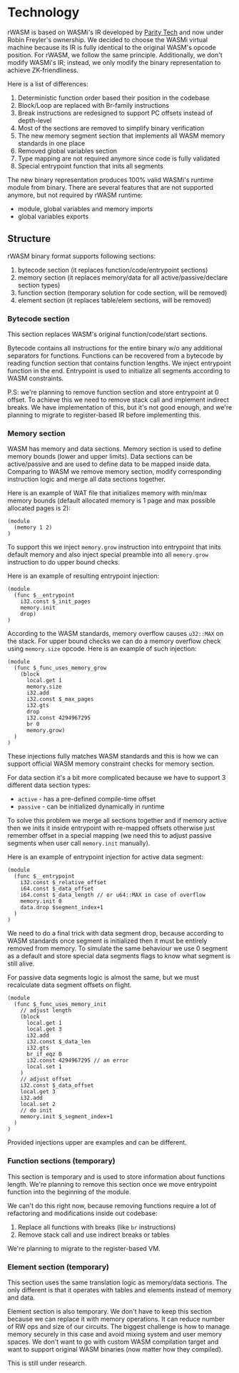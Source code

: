 # Technology

rWASM is based on WASMi's IR developed by [Parity Tech](https://github.com/wasmi-labs/wasmi) and now under Robin Freyler's ownership.
We decided to choose the WASMi virtual machine because its IR is fully identical to the original WASM's opcode position.
For rWASM, we follow the same principle.
Additionally, we don't modify WASMi's IR; instead, we only modify the binary representation to achieve ZK-friendliness.

Here is a list of differences:
1. Deterministic function order based their position in the codebase
2. Block/Loop are replaced with Br-family instructions
3. Break instructions are redesigned to support PC offsets instead of depth-level
4. Most of the sections are removed to simplify binary verification
5. The new memory segment section that implements all WASM memory standards in one place
6. Removed global variables section
7. Type mapping are not required anymore since code is fully validated
8. Special entrypoint function that inits all segments

The new binary representation produces 100% valid WASMi's runtime module from binary.
There are several features that are not supported anymore, but not required by rWASM runtime:
- module, global variables and memory imports
- global variables exports

## Structure

rWASM binary format supports following sections:
1. bytecode section (it replaces function/code/entrypoint sections)
2. memory section (it replaces memory/data for all active/passive/declare section types)
3. function section (temporary solution for code section, will be removed)
4. element section (it replaces table/elem sections, will be removed)

### Bytecode section

This section replaces WASM's original function/code/start sections.

Bytecode contains all instructions for the entire binary w/o any additional separators for functions.
Functions can be recovered from a bytecode by reading function section that contains function lengths.
We inject entrypoint function in the end.
Entrypoint is used to initialize all segments according to WASM constraints.

P.S: we're planning to remove function section and store entrypoint at 0 offset.
To achieve this we need to remove stack call and implement indirect breaks.
We have implementation of this, but it's not good enough, and we're planning to migrate to register-based IR before implementing this.

### Memory section

WASM has memory and data sections.
Memory section is used to define memory bounds (lower and upper limits).
Data sections can be active/passive and are used to define data to be mapped inside data.
Comparing to WASM we remove memory section, modify corresponding instruction logic and merge all data sections together.

Here is an example of WAT file that initializes memory with min/max memory bounds (default allocated memory is 1 page and max possible allocated pages is 2):
```wat
(module
  (memory 1 2)
)
```

To support this we inject `memory.grow` instruction into entrypoint that inits default memory and also inject special preamble into all `memory.grow` instruction to do upper bound checks.

Here is an example of resulting entrypoint injection:
```wat
(module
  (func $__entrypoint
    i32.const $_init_pages
    memory.init
    drop)
)
```

According to the WASM standards, memory overflow causes `u32::MAX` on the stack.
For upper bound checks we can do a memory overflow check using `memory.size` opcode.
Here is an example of such injection:
```wat
(module
  (func $_func_uses_memory_grow
    (block
      local.get 1
      memory.size
      i32.add
      i32.const $_max_pages
      i32.gts
      drop
      i32.const 4294967295
      br 0
      memory.grow)
  )
)
```

These injections fully matches WASM standards and this is how we can support official WASM memory constraint checks for memory section.

For data section it's a bit more complicated because we have to support 3 different data section types:
- `active` - has a pre-defined compile-time offset
- `passive` - can be initialized dynamically in runtime

To solve this problem we merge all sections together and if memory active then we inits it inside entrypoint with re-mapped offsets otherwise just remember offset in a special mapping (we need this to adjust passive segments when user call `memory.init` manually). 

Here is an example of entrypoint injection for active data segment:
```wat
(module
  (func $__entrypoint
    i32.const $_relative_offset
    i64.const $_data_offset
    i64.const $_data_length // or u64::MAX in case of overflow
    memory.init 0
    data.drop $segment_index+1
  )
)
```

We need to do a final trick with data segment drop, because according to WASM standards once segment is initialized then it must be entirely removed from memory.
To simulate the same behaviour we use 0 segment as a default and store special data segments flags to know what segment is still alive. 

For passive data segments logic is almost the same, but we must recalculate data segment offsets on flight.

```wat
(module
  (func $_func_uses_memory_init
    // adjust length
    (block
      local.get 1
      local.get 3
      i32.add
      i32.const $_data_len
      i32.gts
      br_if_eqz 0
      i32.const 4294967295 // an error
      local.set 1
    )
    // adjust offset
    i32.const $_data_offset
    local.get 3
    i32.add
    local.set 2
    // do init
    memory.init $_segment_index+1
  )
)
```

Provided injections upper are examples and can be different.

### Function sections (temporary)

This section is temporary and is used to store information about functions length.
We're planning to remove this section once we move entrypoint function into the beginning of the module.

We can't do this right now, because removing functions require a lot of refactoring and modifications inside out codebase:
1. Replace all functions with breaks (like `br` instructions)
2. Remove stack call and use indirect breaks or tables

We're planning to migrate to the register-based VM.

### Element section (temporary)

This section uses the same translation logic as memory/data sections.
The only different is that it operates with tables and elements instead of memory and data.

Element section is also temporary.
We don't have to keep this section because we can replace it with memory operations.
It can reduce number of RW ops and size of our circuits.
The biggest challenge is how to manage memory securely in this case and avoid mixing system and user memory spaces.
We don't want to go with custom WASM compilation target and want to support original WASM binaries (now matter how they compiled).

This is still under research.